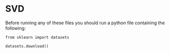 # SVD

Before running any of these files you should run a python file containing the following:

```
from sklearn import datasets

datasets.download()
```
